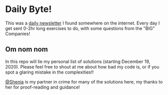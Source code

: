 # Daily Byte!

This was a [daily newsletter](https://thedailybyte.dev/) I found somewhere on the internet. Every day I get sent 0-2hr long exercises to do, with some questions from the "BIG" Companies!

## Om nom nom

In this repo will lie my personal list of solutions (starting December 19, 2020). Please feel free to shout at me about how bad my code is, or if you spot a glaring mistake in the complexities!!

[@Shenia](https://github.com/Shenia) is my partner in crime for many of the solutions here, my thanks to her for proof-reading and guidance!
